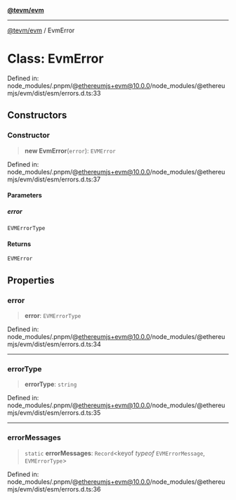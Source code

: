 [**@tevm/evm**](../README.md)

***

[@tevm/evm](../globals.md) / EvmError

# Class: EvmError

Defined in: node\_modules/.pnpm/@ethereumjs+evm@10.0.0/node\_modules/@ethereumjs/evm/dist/esm/errors.d.ts:33

## Constructors

### Constructor

> **new EvmError**(`error`): `EVMError`

Defined in: node\_modules/.pnpm/@ethereumjs+evm@10.0.0/node\_modules/@ethereumjs/evm/dist/esm/errors.d.ts:37

#### Parameters

##### error

`EVMErrorType`

#### Returns

`EVMError`

## Properties

### error

> **error**: `EVMErrorType`

Defined in: node\_modules/.pnpm/@ethereumjs+evm@10.0.0/node\_modules/@ethereumjs/evm/dist/esm/errors.d.ts:34

***

### errorType

> **errorType**: `string`

Defined in: node\_modules/.pnpm/@ethereumjs+evm@10.0.0/node\_modules/@ethereumjs/evm/dist/esm/errors.d.ts:35

***

### errorMessages

> `static` **errorMessages**: `Record`\<keyof *typeof* `EVMErrorMessage`, `EVMErrorType`\>

Defined in: node\_modules/.pnpm/@ethereumjs+evm@10.0.0/node\_modules/@ethereumjs/evm/dist/esm/errors.d.ts:36
